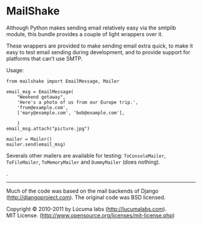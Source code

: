 # MailShake
    
Although Python makes sending email relatively easy via the smtplib module, this bundle provides a couple of light wrappers over it.

These wrappers are provided to make sending email extra quick, to make it easy to test email sending during development, and to provide support for platforms that can’t use SMTP.

Usage:

    from mailshake import EmailMessage, Mailer
    
    email_msg = EmailMessage(
        "Weekend getaway",
        'Here's a photo of us from our Europe trip.',
        'from@example.com',
        ['mary@example.com', 'bob@example.com'],
        
        )
    email_msg.attach("picture.jpg")
    
    mailer = Mailer()
    mailer.send(email_msg)

Severals other mailers are available for testing: `ToConsoleMailer`, `ToFileMailer`, `ToMemoryMailer` and `DummyMailer` (does nothing).

.

--------

Much of the code was based on the mail backends of Django (http://djangoproject.com). The original code was BSD licensed.

Copyright © 2010-2011 by Lúcuma labs (http://lucumalabs.com).<br>
MIT License. (http://www.opensource.org/licenses/mit-license.php)
